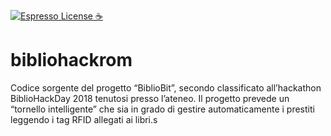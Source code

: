 [![Espresso License :coffee:](https://img.shields.io/badge/license-Espresso%20☕-7890F0.svg)](https://github.com/jack23247/espresso-license)

# bibliohackrom

Codice sorgente del progetto “BiblioBit”, secondo classificato all’hackathon BiblioHackDay 2018 tenutosi presso l’ateneo. Il progetto prevede un “tornello intelligente” che sia in grado di gestire automaticamente i prestiti leggendo i tag RFID allegati ai libri.s
